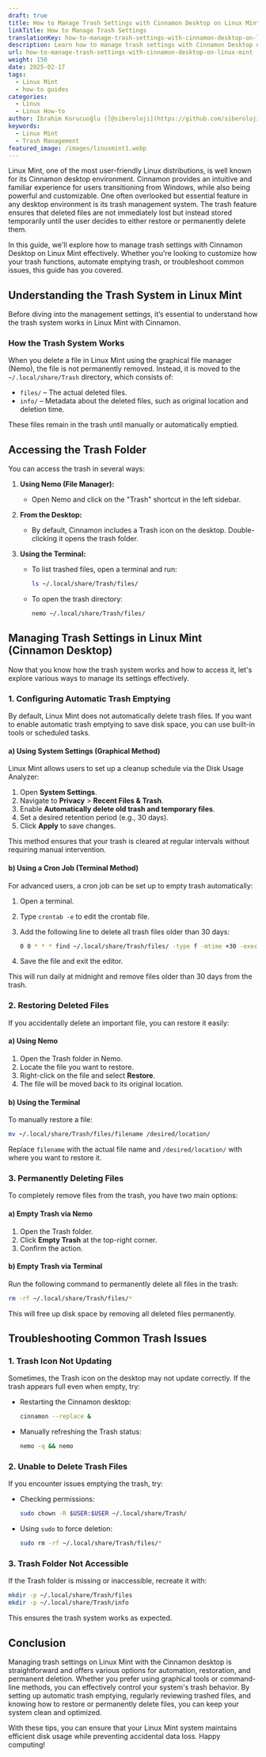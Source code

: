 ```yaml
---
draft: true
title: How to Manage Trash Settings with Cinnamon Desktop on Linux Mint
linkTitle: How to Manage Trash Settings
translationKey: how-to-manage-trash-settings-with-cinnamon-desktop-on-linux-mint
description: Learn how to manage trash settings with Cinnamon Desktop on Linux Mint, including how to configure automatic trash emptying, troubleshoot common issues, and restore or permanently delete files.
url: how-to-manage-trash-settings-with-cinnamon-desktop-on-linux-mint
weight: 150
date: 2025-02-17
tags:
  - Linux Mint
  - how-to guides
categories:
  - Linux
  - Linux How-to
author: İbrahim Korucuoğlu ([@siberoloji](https://github.com/siberoloji))
keywords:
  - Linux Mint
  - Trash Management
featured_image: /images/linuxmint1.webp
---
```

Linux Mint, one of the most user-friendly Linux distributions, is well known for its Cinnamon desktop environment. Cinnamon provides an intuitive and familiar experience for users transitioning from Windows, while also being powerful and customizable. One often overlooked but essential feature in any desktop environment is its trash management system. The trash feature ensures that deleted files are not immediately lost but instead stored temporarily until the user decides to either restore or permanently delete them.

In this guide, we'll explore how to manage trash settings with Cinnamon Desktop on Linux Mint effectively. Whether you're looking to customize how your trash functions, automate emptying trash, or troubleshoot common issues, this guide has you covered.

## Understanding the Trash System in Linux Mint

Before diving into the management settings, it’s essential to understand how the trash system works in Linux Mint with Cinnamon.

### How the Trash System Works

When you delete a file in Linux Mint using the graphical file manager (Nemo), the file is not permanently removed. Instead, it is moved to the `~/.local/share/Trash` directory, which consists of:

- `files/` – The actual deleted files.
- `info/` – Metadata about the deleted files, such as original location and deletion time.

These files remain in the trash until manually or automatically emptied.

## Accessing the Trash Folder

You can access the trash in several ways:

1. **Using Nemo (File Manager):**

   - Open Nemo and click on the "Trash" shortcut in the left sidebar.

2. **From the Desktop:**

   - By default, Cinnamon includes a Trash icon on the desktop. Double-clicking it opens the trash folder.

3. **Using the Terminal:**

   - To list trashed files, open a terminal and run:

     ```bash
     ls ~/.local/share/Trash/files/
     ```

   - To open the trash directory:

     ```bash
     nemo ~/.local/share/Trash/files/
     ```

## Managing Trash Settings in Linux Mint (Cinnamon Desktop)

Now that you know how the trash system works and how to access it, let's explore various ways to manage its settings effectively.

### 1. Configuring Automatic Trash Emptying

By default, Linux Mint does not automatically delete trash files. If you want to enable automatic trash emptying to save disk space, you can use built-in tools or scheduled tasks.

#### a) Using System Settings (Graphical Method)

Linux Mint allows users to set up a cleanup schedule via the Disk Usage Analyzer:

1. Open **System Settings**.
2. Navigate to **Privacy** > **Recent Files & Trash**.
3. Enable **Automatically delete old trash and temporary files**.
4. Set a desired retention period (e.g., 30 days).
5. Click **Apply** to save changes.

This method ensures that your trash is cleared at regular intervals without requiring manual intervention.

#### b) Using a Cron Job (Terminal Method)

For advanced users, a cron job can be set up to empty trash automatically:

1. Open a terminal.
2. Type `crontab -e` to edit the crontab file.
3. Add the following line to delete all trash files older than 30 days:

   ```bash
   0 0 * * * find ~/.local/share/Trash/files/ -type f -mtime +30 -exec rm -f {} \;
   ```

4. Save the file and exit the editor.

This will run daily at midnight and remove files older than 30 days from the trash.

### 2. Restoring Deleted Files

If you accidentally delete an important file, you can restore it easily:

#### a) Using Nemo

1. Open the Trash folder in Nemo.
2. Locate the file you want to restore.
3. Right-click on the file and select **Restore**.
4. The file will be moved back to its original location.

#### b) Using the Terminal

To manually restore a file:

```bash
mv ~/.local/share/Trash/files/filename /desired/location/
```

Replace `filename` with the actual file name and `/desired/location/` with where you want to restore it.

### 3. Permanently Deleting Files

To completely remove files from the trash, you have two main options:

#### a) Empty Trash via Nemo

1. Open the Trash folder.
2. Click **Empty Trash** at the top-right corner.
3. Confirm the action.

#### b) Empty Trash via Terminal

Run the following command to permanently delete all files in the trash:

```bash
rm -rf ~/.local/share/Trash/files/*
```

This will free up disk space by removing all deleted files permanently.

## Troubleshooting Common Trash Issues

### 1. Trash Icon Not Updating

Sometimes, the Trash icon on the desktop may not update correctly. If the trash appears full even when empty, try:

- Restarting the Cinnamon desktop:

  ```bash
  cinnamon --replace &
  ```

- Manually refreshing the Trash status:

  ```bash
  nemo -q && nemo
  ```

### 2. Unable to Delete Trash Files

If you encounter issues emptying the trash, try:

- Checking permissions:

  ```bash
  sudo chown -R $USER:$USER ~/.local/share/Trash/
  ```

- Using `sudo` to force deletion:

  ```bash
  sudo rm -rf ~/.local/share/Trash/files/*
  ```

### 3. Trash Folder Not Accessible

If the Trash folder is missing or inaccessible, recreate it with:

```bash
mkdir -p ~/.local/share/Trash/files
mkdir -p ~/.local/share/Trash/info
```

This ensures the trash system works as expected.

## Conclusion

Managing trash settings on Linux Mint with the Cinnamon desktop is straightforward and offers various options for automation, restoration, and permanent deletion. Whether you prefer using graphical tools or command-line methods, you can effectively control your system's trash behavior. By setting up automatic trash emptying, regularly reviewing trashed files, and knowing how to restore or permanently delete files, you can keep your system clean and optimized.

With these tips, you can ensure that your Linux Mint system maintains efficient disk usage while preventing accidental data loss. Happy computing!
